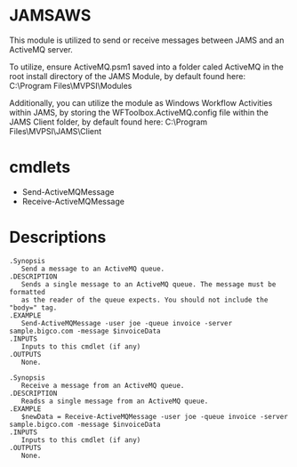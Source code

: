 JAMSAWS
==========

This module is utilized to send or receive messages between JAMS and an ActiveMQ server.

To utilize, ensure ActiveMQ.psm1 saved into a folder caled ActiveMQ in the root install directory of the JAMS Module, by default found here: C:\Program Files\MVPSI\Modules

Additionally, you can utilize the module as Windows Workflow Activities within JAMS, by storing the WFToolbox.ActiveMQ.config file within the JAMS Client folder, by default found here: C:\Program Files\MVPSI\JAMS\Client

cmdlets
==========
* Send-ActiveMQMessage
* Receive-ActiveMQMessage

Descriptions
==========
```
.Synopsis
   Send a message to an ActiveMQ queue.
.DESCRIPTION
   Sends a single message to an ActiveMQ queue. The message must be formatted
   as the reader of the queue expects. You should not include the "body=" tag.
.EXAMPLE
   Send-ActiveMQMessage -user joe -queue invoice -server sample.bigco.com -message $invoiceData
.INPUTS
   Inputs to this cmdlet (if any)
.OUTPUTS
   None.
   
.Synopsis
   Receive a message from an ActiveMQ queue.
.DESCRIPTION
   Readss a single message from an ActiveMQ queue.
.EXAMPLE
   $newData = Receive-ActiveMQMessage -user joe -queue invoice -server sample.bigco.com -message $invoiceData
.INPUTS
   Inputs to this cmdlet (if any)
.OUTPUTS
   None.
```
